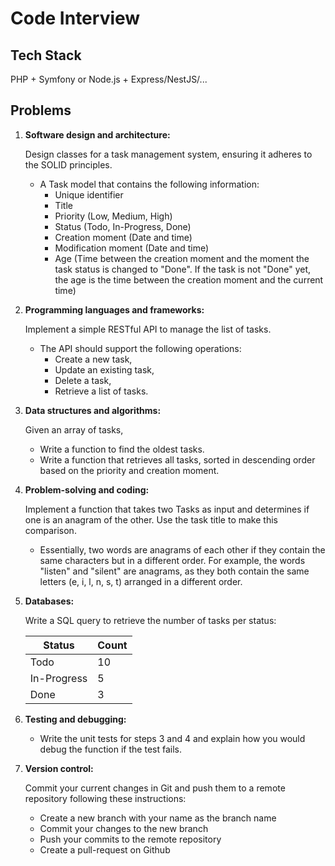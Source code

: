 # Code Interview

## Tech Stack

PHP + Symfony or Node.js + Express/NestJS/...

## Problems

1. **Software design and architecture:**

   Design classes for a task management system, ensuring it adheres to the SOLID principles.

   * A Task model that contains the following information:
     * Unique identifier
     * Title
     * Priority (Low, Medium, High)
     * Status (Todo, In-Progress, Done)
     * Creation moment (Date and time)
     * Modification moment (Date and time)
     * Age (Time between the creation moment and the moment the task status is changed to "Done". If the 
       task is not "Done" yet, the age is the time between the creation moment and the current time)

2. **Programming languages and frameworks:** 

   Implement a simple RESTful API to manage the list of tasks.

   * The API should support the following operations:
     * Create a new task,
     * Update an existing task,
     * Delete a task,
     * Retrieve a list of tasks.

3. **Data structures and algorithms:**

    Given an array of tasks,

    * Write a function to find the oldest tasks.
    * Write a function that retrieves all tasks, sorted in descending order based on the priority and creation moment.

4. **Problem-solving and coding:**

   Implement a function that takes two Tasks as input and determines if one is an anagram of the other. Use the task title
   to make this comparison.

    * Essentially, two words are anagrams of each other if they contain the same characters but in a different order.
      For example, the words "listen" and "silent" are anagrams, as they both contain the same letters (e, i, l, n, s, t)
      arranged in a different order.

5. **Databases:**

   Write a SQL query to retrieve the number of tasks per status:

      | Status      | Count |
      |-------------| ----- |
      | Todo        | 10    |
      | In-Progress | 5     |
      | Done        | 3     |

6. **Testing and debugging:**

   * Write the unit tests for steps 3 and 4 and explain how you would debug the function if the test fails.

7. **Version control:**

   Commit your current changes in Git and push them to a remote repository following these instructions:

   * Create a new branch with your name as the branch name
   * Commit your changes to the new branch
   * Push your commits to the remote repository
   * Create a pull-request on Github
